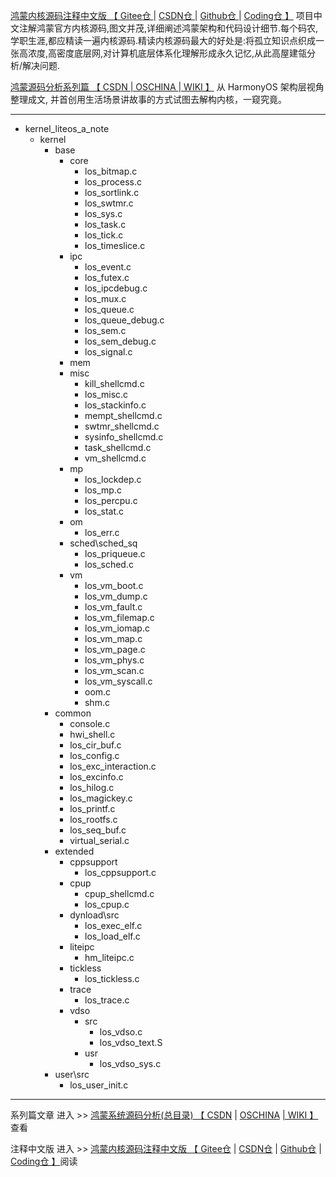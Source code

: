 [鸿蒙内核源码注释中文版 【 Gitee仓 ](https://gitee.com/weharmony/kernel_liteos_a_note) | [ CSDN仓 ](https://codechina.csdn.net/kuangyufei/kernel_liteos_a_note) | [ Github仓 ](https://github.com/kuangyufei/kernel_liteos_a_note) | [ Coding仓 】](https://weharmony.coding.net/public/harmony/kernel_liteos_a_note/git/files) 项目中文注解鸿蒙官方内核源码,图文并茂,详细阐述鸿蒙架构和代码设计细节.每个码农,学职生涯,都应精读一遍内核源码.精读内核源码最大的好处是:将孤立知识点织成一张高浓度,高密度底层网,对计算机底层体系化理解形成永久记忆,从此高屋建瓴分析/解决问题.

[鸿蒙源码分析系列篇 【 CSDN ](https://blog.csdn.net/kuangyufei/article/details/108727970) [| OSCHINA ](https://my.oschina.net/u/3751245/blog/4626852) [| WIKI 】](https://gitee.com/weharmony/kernel_liteos_a_note/wikis/pages) 从 HarmonyOS 架构层视角整理成文, 并首创用生活场景讲故事的方式试图去解构内核，一窥究竟。

---

- kernel_liteos_a_note
  * kernel
    + base
    	+ core
    		+ los_bitmap.c
    		+ los_process.c
    		+ los_sortlink.c
    		+ los_swtmr.c
    		+ los_sys.c
    		+ los_task.c
    		+ los_tick.c
    		+ los_timeslice.c
    	+ ipc
    		+ los_event.c
    		+ los_futex.c
    		+ los_ipcdebug.c
    		+ los_mux.c
    		+ los_queue.c
    		+ los_queue_debug.c
    		+ los_sem.c
    		+ los_sem_debug.c
    		+ los_signal.c
        + mem
    	+ misc
    		+ kill_shellcmd.c
            + los_misc.c
            + los_stackinfo.c
            + mempt_shellcmd.c
            + swtmr_shellcmd.c
            + sysinfo_shellcmd.c
            + task_shellcmd.c
            + vm_shellcmd.c
        + mp
            + los_lockdep.c
            + los_mp.c
            + los_percpu.c
            + los_stat.c
        + om
            + los_err.c
        + sched\sched_sq
            + los_priqueue.c
            + los_sched.c
        + vm
            + los_vm_boot.c
            + los_vm_dump.c
            + los_vm_fault.c
            + los_vm_filemap.c
            + los_vm_iomap.c
            + los_vm_map.c
            + los_vm_page.c
            + los_vm_phys.c
            + los_vm_scan.c
            + los_vm_syscall.c
            + oom.c
            + shm.c
    + common
        + console.c
        + hwi_shell.c
        + los_cir_buf.c
        + los_config.c
        + los_exc_interaction.c
        + los_excinfo.c
        + los_hilog.c
        + los_magickey.c
        + los_printf.c
        + los_rootfs.c
        + los_seq_buf.c
        + virtual_serial.c
    + extended
        + cppsupport
            + los_cppsupport.c
        + cpup
            + cpup_shellcmd.c
            + los_cpup.c
        + dynload\src
            + los_exec_elf.c
            + los_load_elf.c           
        + liteipc
            + hm_liteipc.c
        + tickless
            + los_tickless.c
        + trace
            + los_trace.c
        + vdso
            + src
                + los_vdso.c
                + los_vdso_text.S
            + usr 
                + los_vdso_sys.c      
    + user\src
    	+ los_user_init.c







---

系列篇文章 进入 >\> [鸿蒙系统源码分析(总目录) 【 CSDN](https://blog.csdn.net/kuangyufei/article/details/108727970) | [OSCHINA](https://my.oschina.net/u/3751245/blog/4626852) [| WIKI 】](https://gitee.com/weharmony/kernel_liteos_a_note/wikis/pages)查看
    
 注释中文版 进入 >\> [鸿蒙内核源码注释中文版 【 Gitee仓](https://gitee.com/weharmony/kernel_liteos_a_note) | [CSDN仓](https://codechina.csdn.net/kuangyufei/kernel_liteos_a_note) | [Github仓](https://github.com/kuangyufei/kernel_liteos_a_note) | [Coding仓 】](https://weharmony.coding.net/public/harmony/kernel_liteos_a_note/git/files)阅读
    